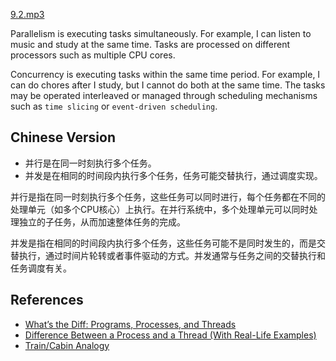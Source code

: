 [9.2.mp3](audios/9.2.mp3)

Parallelism is executing tasks simultaneously. For example, I can listen to music and study at the same time.
Tasks are processed on different processors such as multiple CPU cores.

Concurrency is executing tasks within the same time period. 
For example, I can do chores after I study, but I cannot do both at the same time.
The tasks may be operated interleaved or managed through scheduling mechanisms such as `time slicing` or `event-driven scheduling`.




## Chinese Version

- 并行是在同一时刻执行多个任务。
- 并发是在相同的时间段内执行多个任务，任务可能交替执行，通过调度实现。

并行是指在同一时刻执行多个任务，这些任务可以同时进行，每个任务都在不同的处理单元（如多个CPU核心）上执行。在并行系统中，多个处理单元可以同时处理独立的子任务，从而加速整体任务的完成。

并发是指在相同的时间段内执行多个任务，这些任务可能不是同时发生的，而是交替执行，通过时间片轮转或者事件驱动的方式。并发通常与任务之间的交替执行和任务调度有关。


## References
- [What’s the Diff: Programs, Processes, and Threads](https://www.backblaze.com/blog/whats-the-diff-programs-processes-and-threads/)
- [Difference Between a Process and a Thread (With Real-Life Examples)](https://medium.com/@i.vikash/difference-between-a-process-and-a-thread-with-real-life-examples-deeaed6b27f8)
- [Train/Cabin Analogy](https://www.zhihu.com/question/25532384/answer/411179772)

